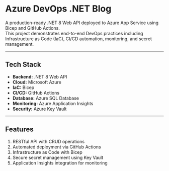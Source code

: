 # Azure DevOps .NET Blog

A production-ready .NET 8 Web API deployed to Azure App Service using Bicep and GitHub Actions.  
This project demonstrates end-to-end DevOps practices including Infrastructure as Code (IaC), CI/CD automation, monitoring, and secret management.

---

## Tech Stack

- **Backend:** .NET 8 Web API
- **Cloud:** Microsoft Azure
- **IaC:** Bicep
- **CI/CD:** GitHub Actions
- **Database:** Azure SQL Database
- **Monitoring:** Azure Application Insights
- **Security:** Azure Key Vault

---

## Features

1. RESTful API with CRUD operations
2. Automated deployment via GitHub Actions
3. Infrastructure as Code with Bicep
4. Secure secret management using Key Vault
5. Application Insights integration for monitoring
